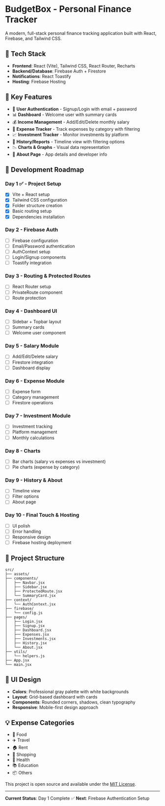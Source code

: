 # BudgetBox - Personal Finance Tracker

A modern, full-stack personal finance tracking application built with React, Firebase, and Tailwind CSS.

## 🧩 Tech Stack

- **Frontend**: React (Vite), Tailwind CSS, React Router, Recharts
- **Backend/Database**: Firebase Auth + Firestore
- **Notifications**: React Toastify
- **Hosting**: Firebase Hosting

## 📌 Key Features

- 🔐 **User Authentication** - Signup/Login with email + password
- 📊 **Dashboard** - Welcome user with summary cards
- 💰 **Income Management** - Add/Edit/Delete monthly salary
- 💸 **Expense Tracker** - Track expenses by category with filtering
- 📈 **Investment Tracker** - Monitor investments by platform
- 🧾 **History/Reports** - Timeline view with filtering options
- 📉 **Charts & Graphs** - Visual data representation
- 🧠 **About Page** - App details and developer info

## 🚀 Development Roadmap

### Day 1 ✅ - Project Setup
- [x] Vite + React setup
- [x] Tailwind CSS configuration
- [x] Folder structure creation
- [x] Basic routing setup
- [x] Dependencies installation

### Day 2 - Firebase Auth
- [ ] Firebase configuration
- [ ] Email/Password authentication
- [ ] AuthContext setup
- [ ] Login/Signup components
- [ ] Toastify integration

### Day 3 - Routing & Protected Routes
- [ ] React Router setup
- [ ] PrivateRoute component
- [ ] Route protection

### Day 4 - Dashboard UI
- [ ] Sidebar + Topbar layout
- [ ] Summary cards
- [ ] Welcome user component

### Day 5 - Salary Module
- [ ] Add/Edit/Delete salary
- [ ] Firestore integration
- [ ] Dashboard display

### Day 6 - Expense Module
- [ ] Expense form
- [ ] Category management
- [ ] Firestore operations

### Day 7 - Investment Module
- [ ] Investment tracking
- [ ] Platform management
- [ ] Monthly calculations

### Day 8 - Charts
- [ ] Bar charts (salary vs expenses vs investment)
- [ ] Pie charts (expense by category)

### Day 9 - History & About
- [ ] Timeline view
- [ ] Filter options
- [ ] About page

### Day 10 - Final Touch & Hosting
- [ ] UI polish
- [ ] Error handling
- [ ] Responsive design
- [ ] Firebase hosting deployment

## 🧱 Project Structure

```
src/
├── assets/
├── components/
│   ├── Navbar.jsx
│   ├── Sidebar.jsx
│   ├── ProtectedRoute.jsx
│   └── SummaryCard.jsx
├── context/
│   └── AuthContext.jsx
├── firebase/
│   └── config.js
├── pages/
│   ├── Login.jsx
│   ├── Signup.jsx
│   ├── Dashboard.jsx
│   ├── Expenses.jsx
│   ├── Investments.jsx
│   ├── History.jsx
│   └── About.jsx
├── utils/
│   └── helpers.js
├── App.jsx
└── main.jsx
```

## 🎨 UI Design

- **Colors**: Professional gray palette with white backgrounds
- **Layout**: Grid-based dashboard with cards
- **Components**: Rounded corners, shadows, clean typography
- **Responsive**: Mobile-first design approach

## 💡 Expense Categories

- 🍕 Food
- ✈️ Travel
- 🏠 Rent
- 🛒 Shopping
- 💊 Health
- 📚 Education
- 📦 Others



This project is open source and available under the [MIT License](LICENSE).

---

**Current Status**: Day 1 Complete ✅
**Next**: Firebase Authentication Setup 
